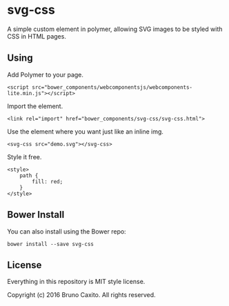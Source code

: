 # svg-css
A simple custom element in polymer, allowing SVG images to be styled with CSS in HTML pages.

## Using

Add Polymer to your page.

    <script src="bower_components/webcomponentsjs/webcomponents-lite.min.js"></script>

Import the element.

    <link rel="import" href="bower_components/svg-css/svg-css.html">

Use the element where you want just like an inline img.

    <svg-css src="demo.svg"></svg-css>

Style it free.

    <style>
        path {
            fill: red;
        }
    </style>

## Bower Install

You can also install using the Bower repo:

    bower install --save svg-css

## License

Everything in this repository is MIT style license.

Copyright (c) 2016 Bruno Caxito. All rights reserved.
